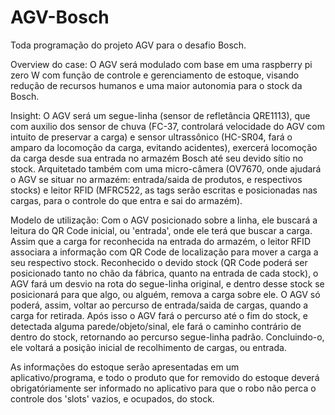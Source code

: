 # AGV-Bosch
Toda programação do projeto AGV para o desafio Bosch.

Overview do case:
O AGV será modulado com base em uma raspberry pi zero W com função de controle e gerenciamento de estoque, visando redução de recursos humanos e uma maior autonomia para o stock da Bosch. 

Insight:
O AGV será um segue-linha (sensor de refletância QRE1113), que com auxilio dos sensor de chuva (FC-37, controlará velocidade do AGV com intuito de preservar a carga) e sensor ultrassônico (HC-SR04, fará o amparo da locomoção da carga, evitando acidentes), exercerá locomoção da carga desde sua entrada no armazém Bosch até seu devido sítio no stock. Arquitetado também com uma micro-câmera (OV7670, onde ajudará o AGV se situar no armazém: entrada/saida de produtos, e respectivos stocks) e leitor RFID (MFRC522, as tags serão escritas e posicionadas nas cargas, para o controle do que entra e sai do armazém).

Modelo de utilização:
Com o AGV posicionado sobre a linha, ele buscará a leitura do QR Code inicial, ou 'entrada', onde ele terá que buscar a carga. Assim que a carga for reconhecida na entrada do armazém, o leitor RFID associara a informação com QR Code de localização para mover a carga a seu respectivo stock. Reconhecido o devido stock (QR Code poderá ser posicionado tanto no chão da fábrica, quanto na entrada de cada stock), o AGV fará um desvio na rota do segue-linha original, e dentro desse stock se posicionará para que algo, ou alguém, remova a carga sobre ele. O AGV só poderá, assim, voltar ao percurso de entrada/saida de cargas, quando a carga for retirada. Após isso o AGV fará o percurso até o fim do stock, e detectada alguma parede/objeto/sinal, ele fará o caminho contrário de dentro do stock, retornando ao percurso segue-linha padrão. Concluindo-o, ele voltará a posição inicial de recolhimento de cargas, ou entrada.

As informações do estoque serão apresentadas em um aplicativo/programa, e todo o produto que for removido do estoque deverá obrigatóriamente ser informado no aplicativo para que o robo não perca o controle dos 'slots' vazios, e ocupados, do stock.
